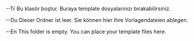 --Tr
Bu klasör boştur.
Buraya template dosyalarınızı bırakabilirsiniz.

--Du
Dieser Ordner ist leer.
Sie können hier Ihre Vorlagendateien ablegen.

--En
This folder is empty.
You can place your template files here.
